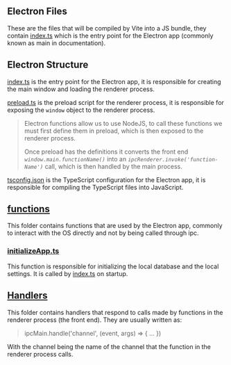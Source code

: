 ## Electron Files

These are the files that will be compiled by Vite into a JS bundle, they contain [index.ts](./index.ts) which is the entry point for the Electron app (commonly known as main in documentation).

## Electron Structure

[index.ts](./index.ts) is the entry point for the Electron app, it is responsible for creating the main window and loading the renderer process.

[preload.ts](./preload.ts) is the preload script for the renderer process, it is responsible for exposing the `window` object to the renderer process.

> Electron functions allow us to use NodeJS, to call these functions we must first define them in preload, which is then exposed to the renderer process.
>
> Once preload has the definitions it converts the front end _`window.main.functionName()`_ into an _`ipcRenderer.invoke('function-Name')`_ call, which is then handled by the main process.

[tsconfig.json](./tsconfig.json) is the TypeScript configuration for the Electron app, it is responsible for compiling the TypeScript files into JavaScript.

## [functions](./functions)

This folder contains functions that are used by the Electron app, commonly to interact with the OS directly and not by being called through ipc.

### [initializeApp.ts](./functions/initializeApp.ts)

This function is responsible for initializing the local database and the local settings. It is called by [index.ts](./index.ts) on startup.

## [Handlers](./handlers)

This folder contains handlers that respond to calls made by functions in the renderer process (the front end). They are usually written as:

> ipcMain.handle('channel', (event, args) => { ... })

With the channel being the name of the channel that the function in the renderer process calls.
